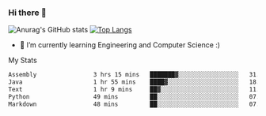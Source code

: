 ### Hi there 👋

![Anurag's GitHub stats](https://github-readme-stats.vercel.app/api?username=MatteoIorio11&show_icons=true&theme=dark) 
[![Top Langs](https://github-readme-stats.vercel.app/api/top-langs/?username=MatteoIorio11&theme=dark)](https://github.com/MatteoIorio11/github-readme-stats)

- 🌱 I’m currently learning Engineering and Computer Science :)

<!--
**MatteoIorio11/MatteoIorio11** is a ✨ _special_ ✨ repository because its `README.md` (this file) appears on your GitHub profile.

Here are some ideas to get you started:

- 🔭 I’m currently working on ...
- 🌱 I’m currently learning ...
- 👯 I’m looking to collaborate on ...
- 🤔 I’m looking for help with ...
- 💬 Ask me about ...
- 📫 How to reach me: ...
- 😄 Pronouns: ...
- ⚡ Fun fact: ...
-->
My Stats
<!--START_SECTION:waka-->

```txt
Assembly                3 hrs 15 mins   ███████▓░░░░░░░░░░░░░░░░░   31.02 %
Java                    1 hr 55 mins    ████▓░░░░░░░░░░░░░░░░░░░░   18.33 %
Text                    1 hr 9 mins     ██▓░░░░░░░░░░░░░░░░░░░░░░   11.00 %
Python                  49 mins         ██░░░░░░░░░░░░░░░░░░░░░░░   07.85 %
Markdown                48 mins         ██░░░░░░░░░░░░░░░░░░░░░░░   07.72 %
```

<!--END_SECTION:waka-->
